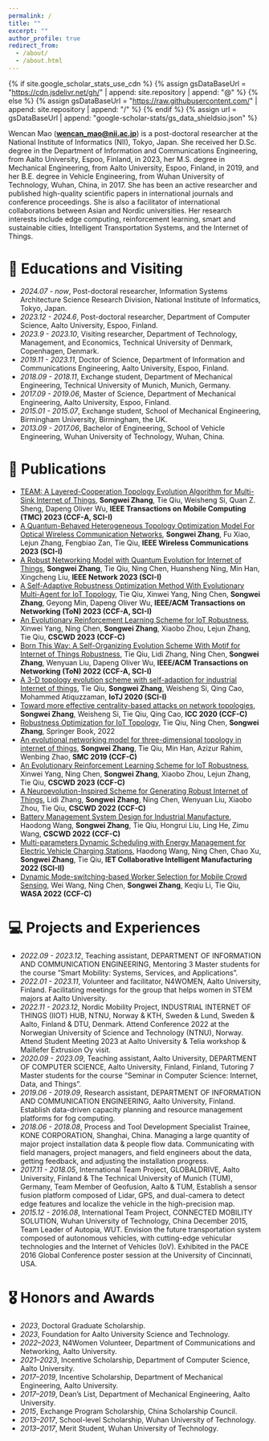 ```yaml
---
permalink: /
title: ""
excerpt: ""
author_profile: true
redirect_from: 
  - /about/
  - /about.html
---
```


{% if site.google_scholar_stats_use_cdn %}
{% assign gsDataBaseUrl = "https://cdn.jsdelivr.net/gh/" | append: site.repository | append: "@" %}
{% else %}
{% assign gsDataBaseUrl = "https://raw.githubusercontent.com/" | append: site.repository | append: "/" %}
{% endif %}
{% assign url = gsDataBaseUrl | append: "google-scholar-stats/gs_data_shieldsio.json" %}

<span class='anchor' id='about-me'></span>

Wencan Mao (**wencan_mao@nii.ac.jp**) is a post-doctoral researcher at the National Institute of Informatics (NII), Tokyo, Japan. She received her D.Sc. degree in the Department of Information and Communications Engineering, from Aalto University, Espoo, Finland, in 2023, her M.S. degree in Mechanical Engineering, from Aalto University, Espoo, Finland, in 2019, and her B.E. degree in Vehicle Engineering, from Wuhan University of Technology, Wuhan, China, in 2017. 
She has been an active researcher and published high-quality scientific papers in international journals and conference proceedings. She is also a facilitator of international collaborations between Asian and Nordic universities.
Her research interests include edge computing, reinforcement learning, smart and sustainable cities, Intelligent Transportation Systems, and the Internet of Things.



# 📖 Educations and Visiting
- *2024.07 - now*, Post-doctoral researcher, Information Systems Architecture Science Research Division, National Institute of Informatics, Tokyo, Japan.
- *2023.12 - 2024.6*, Post-doctoral researcher, Department of Computer Science, Aalto University, Espoo, Finland.
- *2023.9 - 2023.10*, Visiting researcher, Department of Technology, Management, and Economics, Technical University of Denmark, Copenhagen, Denmark.
- *2019.11 - 2023.11*, Doctor of Science, Department of Information and Communications Engineering, Aalto University, Espoo, Finland.
- *2018.09 - 2018.11*, Exchange student, Department of Mechanical Engineering, Technical University of Munich, Munich, Germany.
- *2017.09 - 2019.06*, Master of Science, Department of Mechanical Engineering, Aalto University, Espoo, Finland.
- *2015.01 - 2015.07*, Exchange student, School of Mechanical Engineering, Birmingham University, Birmingham, the UK.
- *2013.09 - 2017.06*, Bachelor of Engineering, School of Vehicle Engineering, Wuhan University of Technology, Wuhan, China.

# 📝 Publications 
- [TEAM: A Layered-Cooperation Topology Evolution Algorithm for Multi-Sink Internet of Things](https://ieeexplore.ieee.org/abstract/document/10143244), **Songwei Zhang**, Tie Qiu, Weisheng Si, Quan Z. Sheng, Dapeng Oliver Wu, **IEEE Transactions on Mobile Computing (TMC) 2023 (CCF-A, SCI-I)**
- [A Quantum-Behaved Heterogeneous Topology Optimization Model For Optical Wireless Communication Networks](https://ieeexplore.ieee.org/abstract/document/10325449), **Songwei Zhang**, Fu Xiao, Lejun Zhang, Fengbiao Zan, Tie Qiu, **IEEE Wireless Communications 2023 (SCI-I)**
- [A Robust Networking Model with Quantum Evolution for Internet of Things](https://ieeexplore.ieee.org/abstract/document/10138333), **Songwei Zhang**, Tie Qiu, Ning Chen, Huansheng Ning, Min Han, Xingcheng Liu, **IEEE Network 2023 (SCI-I)**
- [A Self-Adaptive Robustness Optimization Method With Evolutionary Multi-Agent for IoT Topology](https://ieeexplore.ieee.org/abstract/document/10285720), Tie Qiu, Xinwei Yang, Ning Chen, **Songwei Zhang**, Geyong Min, Dapeng Oliver Wu, **IEEE/ACM Transactions on Networking (ToN) 2023 (CCF-A, SCI-I)**
- [An Evolutionary Reinforcement Learning Scheme for IoT Robustness](https://ieeexplore.ieee.org/abstract/document/10152704), Xinwei Yang, Ning Chen, **Songwei Zhang**, Xiaobo Zhou, Lejun Zhang, Tie Qiu, **CSCWD 2023 (CCF-C)**
- [Born This Way: A Self-Organizing Evolution Scheme With Motif for Internet of Things Robustness](https://ieeexplore.ieee.org/abstract/document/9790892), Tie Qiu, Lidi Zhang, Ning Chen, **Songwei Zhang**, Wenyuan Liu, Dapeng Oliver Wu, **IEEE/ACM Transactions on Networking (ToN) 2022 (CCF-A, SCI-I)**
- [A 3-D topology evolution scheme with self-adaption for industrial Internet of things](https://ieeexplore.ieee.org/abstract/document/9060903), Tie Qiu, **Songwei Zhang**, Weisheng Si, Qing Cao, Mohammed Atiquzzaman, **IoTJ 2020 (SCI-I)**
- [Toward more effective centrality-based attacks on network topologies](https://ieeexplore.ieee.org/abstract/document/9148785), **Songwei Zhang**, Weisheng Si, Tie Qiu, Qing Cao, **ICC 2020 (CCF-C)**
- [Robustness Optimization for IoT Topology](https://link.springer.com/book/10.1007/978-981-16-9609-1?noAccess=true), Tie Qiu, Ning Chen, **Songwei Zhang**, Springer Book, 2022
- [An evolutional networking model for three-dimensional topology in internet of things](https://ieeexplore.ieee.org/abstract/document/8913966), **Songwei Zhang**, Tie Qiu, Min Han, Azizur Rahim, Wenbing Zhao, **SMC 2019 (CCF-C)**
- [An Evolutionary Reinforcement Learning Scheme for IoT Robustness](https://ieeexplore.ieee.org/abstract/document/10152704), Xinwei Yang, Ning Chen, **Songwei Zhang**, Xiaobo Zhou, Lejun Zhang, Tie Qiu, **CSCWD 2023 (CCF-C)**
- [A Neuroevolution-Inspired Scheme for Generating Robust Internet of Things](https://ieeexplore.ieee.org/abstract/document/9776271), Lidi Zhang, **Songwei Zhang**, Ning Chen, Wenyuan Liu, Xiaobo Zhou, Tie Qiu, **CSCWD 2022 (CCF-C)**
- [Battery Management System Design for Industrial Manufacture](https://ieeexplore.ieee.org/abstract/document/9776233), Haodong Wang, **Songwei Zhang**, Tie Qiu, Hongrui Liu, Ling He, Zimu Wang, **CSCWD 2022 (CCF-C)**
- [Multi-parameters Dynamic Scheduling with Energy Management for Electric Vehicle Charging Stations](https://doi.org/10.1049/cim2.12068), Haodong Wang, Ning Chen, Chao Xu, **Songwei Zhang**, Tie Qiu, **IET Collaborative Intelligent Manufacturing 2022 (SCI-II)**
- [Dynamic Mode-switching-based Worker Selection for Mobile Crowd Sensing](https://link.springer.com/chapter/10.1007/978-3-031-19211-1_13), Wei Wang, Ning Chen, **Songwei Zhang**, Keqiu Li, Tie Qiu, **WASA 2022 (CCF-C)**

# 💻 Projects and Experiences
- *2022.09 - 2023.12*, Teaching assistant, DEPARTMENT OF INFORMATION AND COMMUNICATION ENGINEERING, Mentoring 3 Master students for the course ”Smart Mobility: Systems, Services, and Applications”.
- *2022.01 - 2023.11*, Volunteer and facilitator, N4WOMEN, Aalto University, Finland. Facilitating meetings for the group that helps women in STEM majors at Aalto University.
- *2022.11 - 2023.12*, Nordic Mobility Project, INDUSTRIAL INTERNET OF THINGS (IIOT) HUB, NTNU, Norway & KTH, Sweden &
Lund, Sweden & Aalto, Finland & DTU, Denmark. Attend Conference 2022 at the Norwegian University of Science and Technology (NTNU), Norway. Attend Student Meeting 2023 at Aalto University & Telia workshop & Maillefer Extrusion Oy visit.
- *2020.09 - 2023.09*, Teaching assistant,  Aalto University, DEPARTMENT OF COMPUTER SCIENCE, Aalto University, Finland,
Finland, Tutoring 7 Master students for the course ”Seminar in Computer Science: Internet, Data, and Things”.
- *2019.06 - 2019.09*, Research assistant, DEPARTMENT OF INFORMATION AND COMMUNICATION ENGINEERING, Aalto University,
Finland. Establish data-driven capacity planning and resource management platforms for fog computing.
- *2018.06 - 2018.08*, Process and Tool Development Specialist Trainee, KONE CORPORATION, Shanghai, China. Managing a large quantity of major project installation data & people flow data. Communicating with field managers, project managers, and field engineers about the data, getting feedback, and adjusting the installation progress.
- *2017.11 - 2018.05*, International Team Project, GLOBALDRIVE, Aalto University, Finland & The Technical University of
Munich (TUM), Germany, Team Member of Geofusion, Aalto & TUM, Establish a sensor fusion platform composed of Lidar, GPS, and dual-camera to detect edge features and localize the vehicle in the high-precision map.
- *2015.12 - 2016.08*, International Team Project, CONNECTED MOBILITY SOLUTION, Wuhan University of Technology, China
December 2015, Team Leader of Autopia, WUT. Envision the future transportation system composed of autonomous vehicles, with cutting-edge vehicular technologies and the Internet of Vehicles (IoV). Exhibited in the PACE 2016 Global Conference poster session at the University of Cincinnati, USA.


# 🎖 Honors and Awards
- *2023*, Doctoral Graduate Scholarship.
- *2023*, Foundation for Aalto University Science and Technology.
- *2022–2023*, N4Women Volunteer, Department of Communications and Networking, Aalto University.
- *2021–2023*, Incentive Scholarship, Department of Computer Science, Aalto University.
- *2017–2019*, Incentive Scholarship, Department of Mechanical Engineering, Aalto University.
- *2017–2019*, Dean’s List, Department of Mechanical Engineering, Aalto University.
- *2015*, Exchange Program Scholarship, China Scholarship Council.
- *2013–2017*, School-level Scholarship, Wuhan University of Technology.
- *2013–2017*, Merit Student, Wuhan University of Technology.

